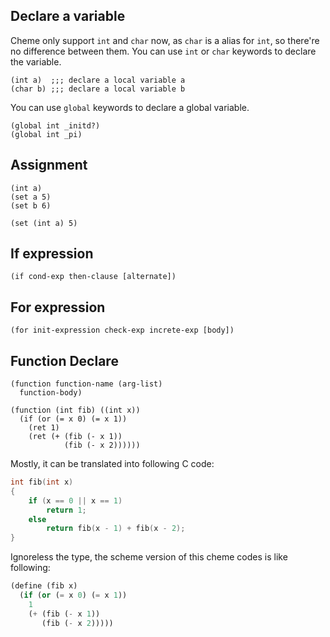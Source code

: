 ## Declare a variable

Cheme only support `int` and `char` now, as `char` is a alias for `int`, so there're no difference between them. You can use `int` or `char` keywords to declare the variable.

```cheme
(int a)  ;;; declare a local variable a
(char b) ;;; declare a local variable b
```

You can use `global` keywords to declare a global variable.

```cheme
(global int _initd?)
(global int _pi)
```

## Assignment

```cheme
(int a)
(set a 5)
(set b 6)

(set (int a) 5)
```

## If expression

```cheme
(if cond-exp then-clause [alternate])
```

## For expression

```cheme
(for init-expression check-exp increte-exp [body])
```

## Function Declare

```cheme
(function function-name (arg-list)
  function-body)
```

```cheme
(function (int fib) ((int x))
  (if (or (= x 0) (= x 1))
    (ret 1)
    (ret (+ (fib (- x 1))
            (fib (- x 2))))))
```

Mostly, it can be translated into following C code:

```c
int fib(int x)
{
	if (x == 0 || x == 1)
		return 1;
	else
		return fib(x - 1) + fib(x - 2);
}
```

Ignoreless the type, the scheme version of this cheme codes is like following:

```scheme
(define (fib x)
  (if (or (= x 0) (= x 1))
    1
    (+ (fib (- x 1))
       (fib (- x 2)))))
```